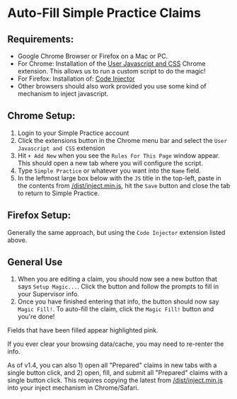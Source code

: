 # Auto-Fill Simple Practice Claims

## Requirements:

-  Google Chrome Browser or Firefox on a Mac or PC.
-  For Chrome: Installation of the <a href="https://chrome.google.com/webstore/detail/user-javascript-and-css/nbhcbdghjpllgmfilhnhkllmkecfmpld" target="_blank">User Javascript and CSS</a> Chrome extension. This allows us to run a custom script to do the magic!
-  For Firefox: Installation of: <a href="https://addons.mozilla.org/en-US/firefox/addon/codeinjector/" target="_blank">Code Injector</a>
-  Other browsers should also work provided you use some kind of mechanism to inject javascript.

## Chrome Setup:

1. Login to your Simple Practice account
2. Click the extensions button in the Chrome menu bar and select the `User Javascript and CSS` extension
3. Hit `+ Add New` when you see the `Rules For This Page` window appear. This should open a new tab where you will configure the script.
4. Type `Simple Practice` or whatever you want into the `Name` field.
5. In the leftmost large box below with the `JS` title in the top-left, paste in the contents from [/dist/inject.min.js](/dist/inject.min.js), hit the `Save` button and close the tab to return to Simple Practice.

## Firefox Setup:

Generally the same approach, but using the `Code Injector` extension listed above.

## General Use

1. When you are editing a claim, you should now see a new button that says `Setup Magic...`. Click the button and follow the prompts to fill in your Supervisor info.
2. Once you have finished entering that info, the button should now say `Magic Fill!`. To auto-fill the claim, click the `Magic Fill!` button and you're done!

Fields that have been filled appear highlighted pink.

If you ever clear your browsing data/cache, you may need to re-renter the info.

As of v1.4, you can also 1) open all "Prepared" claims in new tabs with a single button click, and 2) open, fill, and submit all "Prepared" claims with a single button click. This requires copying the latest from [/dist/inject.min.js](/dist/inject.min.js) into your inject mechanism in Chrome/Safari.
